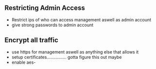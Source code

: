 ## Restricting Admin Access 
- Restrict ips of who can access management aswell as admin account
- give strong passwords to admin account

## Encrypt all traffic
- use https for management aswell as anything else that allows it
- setup certificates................ gotta figure this out maybe
- enable aes-